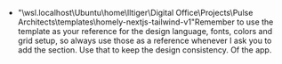 - "\\wsl.localhost\Ubuntu\home\lltiger\Digital Office\Projects\Pulse Architects\templates\homely-nextjs-tailwind-v1"Remember to use the template as your reference for the design language, fonts, colors and grid setup, so always use those as a reference whenever I ask you to add the section. Use that to keep the design consistency. Of the app.
